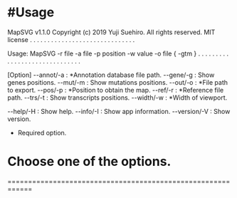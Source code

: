 

#Usage
============================================================
MapSVG v1.1.0
Copyright (c) 2019 Yuji Suehiro. All rights reserved.
MIT license
. . . . . . . . . . . . . . . . . . . . . . . . . . . . . .

Usage:
  MapSVG -r file -a file -p position -w value -o file { -gtm }
. . . . . . . . . . . . . . . . . . . . . . . . . . . . . .

[Option]
  --annot/-a          : *Annotation database file path.
  --gene/-g           :  Show genes positions.
  --mut/-m            :  Show mutations positions.
  --out/-o            : *File path to export.
  --pos/-p            : *Position to obtain the map.
  --ref/-r            : *Reference file path.
  --trs/-t            :  Show transcripts positions.
  --width/-w          : *Width of viewport.

  --help/-H           : Show help.
  --info/-I           : Show app information.
  --version/-V        : Show version.

  * Required option.
  # Choose one of the options.
============================================================



